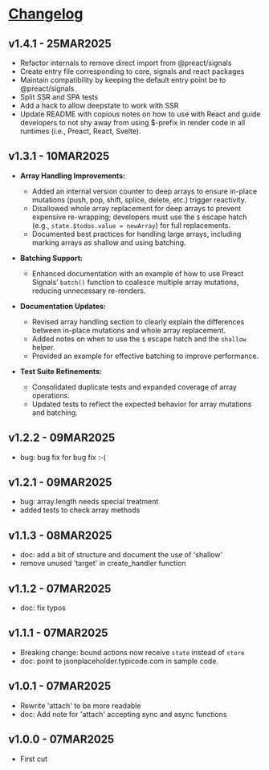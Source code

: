 # [Changelog](https://github.com/million-views/packages/commits/main/deepstate)

## v1.4.1 - 25MAR2025

- Refactor internals to remove direct import from @preact/signals
- Create entry file corresponding to core, signals and react packages
- Maintain compatibility by keeping the default entry point be to
  @preact/signals
- Split SSR and SPA tests
- Add a hack to allow deepstate to work with SSR
- Update README with copious notes on how to use with React and guide developers
  to not shy away from using $-prefix in render code in all runtimes (i.e.,
  Preact, React, Svelte).

## v1.3.1 - 10MAR2025

- **Array Handling Improvements:**
  - Added an internal version counter to deep arrays to ensure in-place
    mutations (push, pop, shift, splice, delete, etc.) trigger reactivity.
  - Disallowed whole array replacement for deep arrays to prevent expensive
    re-wrapping; developers must use the `$` escape hatch (e.g.,
    `state.$todos.value = newArray`) for full replacements.
  - Documented best practices for handling large arrays, including marking
    arrays as shallow and using batching.

- **Batching Support:**
  - Enhanced documentation with an example of how to use Preact Signals’
    `batch()` function to coalesce multiple array mutations, reducing
    unnecessary re-renders.

- **Documentation Updates:**
  - Revised array handling section to clearly explain the differences between
    in-place mutations and whole array replacement.
  - Added notes on when to use the `$` escape hatch and the `shallow` helper.
  - Provided an example for effective batching to improve performance.

- **Test Suite Refinements:**
  - Consolidated duplicate tests and expanded coverage of array operations.
  - Updated tests to reflect the expected behavior for array mutations and
    batching.

## v1.2.2 - 09MAR2025

- bug: bug fix for bug fix :-(

## v1.2.1 - 09MAR2025

- bug: array.length needs special treatment
- added tests to check array methods

## v1.1.3 - 08MAR2025

- doc: add a bit of structure and document the use of 'shallow'
- remove unused 'target' in create_handler function

## v1.1.2 - 07MAR2025

- doc: fix typos

## v1.1.1 - 07MAR2025

- Breaking change: bound actions now receive `state` instead of `store`
- doc: point to jsonplaceholder.typicode.com in sample code.

## v1.0.1 - 07MAR2025

- Rewrite 'attach' to be more readable
- doc: Add note for 'attach' accepting sync and async functions

## v1.0.0 - 07MAR2025

- First cut
